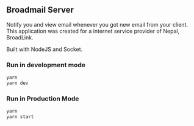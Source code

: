 ## Broadmail Server

Notify you and view email whenever you got new email from your client. This application was created for a internet service provider of Nepal, BroadLink.

Built with NodeJS and Socket.

### Run in development mode

```bash
yarn
yarn dev
```


### Run in Production Mode
```bash
yarn
yarn start
```